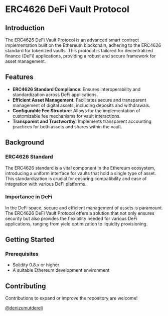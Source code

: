 # ERC4626 DeFi Vault Protocol

## Introduction
The ERC4626 DeFi Vault Protocol is an advanced smart contract implementation built on the Ethereum blockchain, adhering to the ERC4626 standard for tokenized vaults. This protocol is tailored for decentralized finance (DeFi) applications, providing a robust and secure framework for asset management.

## Features
- **ERC4626 Standard Compliance**: Ensures interoperability and standardization across DeFi applications.
- **Efficient Asset Management**: Facilitates secure and transparent management of digital assets, including deposits and withdrawals.
- **Configurable Fee Structure**: Allows for the implementation of customizable fee mechanisms for vault interactions.
- **Transparent and Trustworthy**: Implements transparent accounting practices for both assets and shares within the vault.

## Background
### ERC4626 Standard
The ERC4626 standard is a vital component in the Ethereum ecosystem, introducing a uniform interface for vaults that hold a single type of asset. This standardization is crucial for ensuring compatibility and ease of integration with various DeFi platforms.

### Importance in DeFi
In the DeFi space, secure and efficient management of assets is paramount. The ERC4626 DeFi Vault Protocol offers a solution that not only ensures security but also provides the flexibility needed for various DeFi applications, ranging from yield optimization to liquidity provisioning.

## Getting Started
### Prerequisites
- Solidity 0.8.x or higher
- A suitable Ethereum development environment

## Contributing

Contributions to expand or improve the repository are welcome! 

[@denizumutdereli](https://www.linkedin.com/in/denizumutdereli)